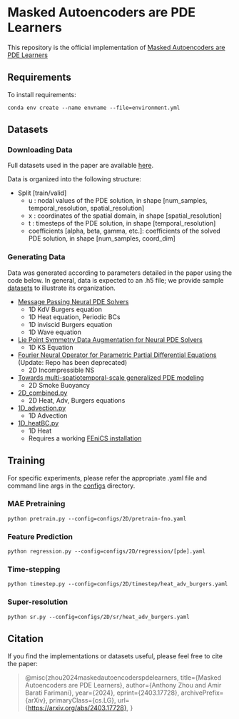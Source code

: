 # Masked Autoencoders are PDE Learners

This repository is the official implementation of [Masked Autoencoders are PDE Learners](https://arxiv.org/abs/2403.17728)

## Requirements

To install requirements:

```setup
conda env create --name envname --file=environment.yml
```

## Datasets
### Downloading Data
Full datasets used in the paper are available [here](https://zenodo.org/records/13355846). 

Data is organized into the following structure:

- Split [train/valid]
    - u : nodal values of the PDE solution, in shape [num_samples, temporal_resolution, spatial_resolution]
    - x : coordinates of the spatial domain, in shape [spatial_resolution]
    - t : timesteps of the PDE solution, in shape [temporal_resolution]
    - coefficients [alpha, beta, gamma, etc.]: coefficients of the solved PDE solution, in shape [num_samples, coord_dim]
      
### Generating Data
Data was generated according to parameters detailed in the paper using the code below. In general, data is expected to an .h5 file; we provide sample [datasets](data_gen/data/) to illustrate its organization.

- [Message Passing Neural PDE Solvers](https://github.com/brandstetter-johannes/MP-Neural-PDE-Solvers?tab=readme-ov-file)
    - 1D KdV Burgers equation
    - 1D Heat equation, Periodic BCs
    - 1D inviscid Burgers equation
    - 1D Wave equation
- [Lie Point Symmetry Data Augmentation for Neural PDE Solvers](https://github.com/brandstetter-johannes/LPSDA)
    - 1D KS Equation
- [Fourier Neural Operator for Parametric Partial Differential Equations](https://github.com/khassibi/fourier-neural-operator) (Update: Repo has been deprecated)
    - 2D Incompressible NS
- [Towards multi-spatiotemporal-scale generalized PDE modeling](https://huggingface.co/datasets/pdearena/NavierStokes-2D-conditoned)
    - 2D Smoke Buoyancy 
- [2D_combined.py](data_gen/2D_combined.py)
    - 2D Heat, Adv, Burgers equations
- [1D_advection.py](data_gen/1D_advection.py)
    - 1D Advection
- [1D_heatBC.py](data_gen/1D_heatBC.py)
    - 1D Heat 
    - Requires a working [FEniCS installation](https://fenicsproject.org/download/archive/)


## Training
For specific experiments, please refer the appropriate .yaml file and command line args in the [configs](configs) directory.

### MAE Pretraining
```
python pretrain.py --config=configs/2D/pretrain-fno.yaml
```
### Feature Prediction
```
python regression.py --config=configs/2D/regression/[pde].yaml 
```
### Time-stepping
```
python timestep.py --config=configs/2D/timestep/heat_adv_burgers.yaml 
```
### Super-resolution
```
python sr.py --config=configs/2D/sr/heat_adv_burgers.yaml 
```

## Citation
If you find the implementations or datasets useful, please feel free to cite the paper:
>@misc{zhou2024maskedautoencoderspdelearners,
>title={Masked Autoencoders are PDE Learners}, 
>author={Anthony Zhou and Amir Barati Farimani},
>year={2024},
>eprint={2403.17728},
>archivePrefix={arXiv},
>primaryClass={cs.LG},
>url={https://arxiv.org/abs/2403.17728},
>}

